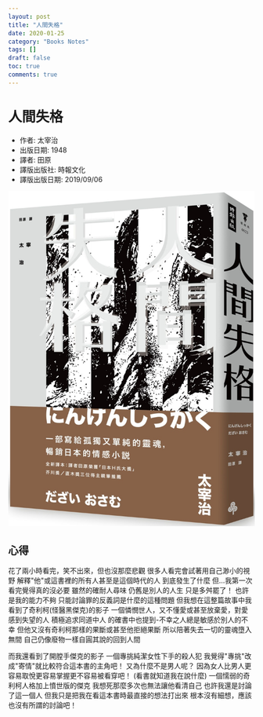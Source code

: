 ```yaml
---
layout: post
title: "人間失格"
date: 2020-01-25
category: "Books Notes"
tags: []
draft: false
toc: true
comments: true
---
```


# 人間失格
* 作者: 太宰治
* 出版日期: 1948
* 譯者: 田原
* 譯版出版社: 時報文化
* 譯版出版日期: 2019/09/06

![](/assets/posts/人間失格.jpg)
<!-- more -->

## 心得
花了兩小時看完，笑不出來，但也沒那麼悲觀
很多人看完會試著用自己渺小的視野
解釋"他"或這書裡的所有人甚至是這個時代的人
到底發生了什麼
但…我第一次看完覺得真的沒必要
雖然的確耐人尋味
仍舊是別人的人生
只是多舛罷了！
也許是我的能力不夠
只能討論罪的反義詞是什麼的這種問題
但我想在這整篇故事中我看到了奇利柯(怪醫黑傑克)的影子
一個憐憫世人，又不懂愛或甚至放棄愛，對愛感到失望的人
積極追求同道中人
的確書中也提到-不幸之人總是敏感於別人的不幸
但他又沒有奇利柯那樣的果斷或甚至他拒絕果斷
所以陪著失去一切的靈魂墮入無間
自己仍像廢物一樣自圓其說的回到人間

而我還看到了開膛手傑克的影子
一個專挑純潔女性下手的殺人犯
我覺得"專挑"改成"寄情"就比較符合這本書的主角吧！
又為什麼不是男人呢？
因為女人比男人更容易取悅更容易掌握更不容易被看穿吧！
(看書就知道我在說什麼)
一個懦弱的奇利柯人格加上憤世版的傑克
我想死那麼多次也無法讓他看清自己
也許我還是討論了這一個人
但我只是把我在看這本書時最直接的想法打出來
根本沒有細想，應該也沒有所謂的討論吧！